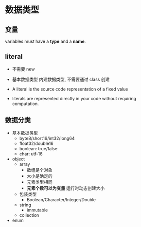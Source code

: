 # 数据类型

## 变量

variables must have a **type** and a **name**.  

## literal

- 不需要 new 
- 基本数据类型 内建数据类型, 不需要通过 class 创建

- A literal is the source code representation of a fixed value
- literals are represented directly in your code without requiring computation.

## 数据分类

- 基本数据类型
	- byte8/short16/int32/long64  
	- float32/double16
	- boolean: true/false
	- char: utf-16
- object
	- array
		- 数组是个对象
		- 大小是确定的
		- 元素类型相同
		- **元素个数可以为变量** 运行时动态创建大小
	- 包装类型
		- Boolean/Character/Integer/Double
	- string
		- immutable
	- collection
- enum
	